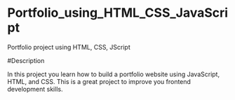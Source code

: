 # Portfolio_using_HTML_CSS_JavaScript
Portfolio project using HTML, CSS, JScript

#Description

In this project you learn how to build a portfolio website using JavaScript, HTML, and CSS. This is a great project to improve you frontend development skills.
